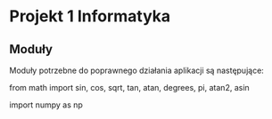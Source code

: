 # Projekt 1 Informatyka

## Moduły

Moduły potrzebne do poprawnego działania aplikacji są następujące:

from math import sin, cos, sqrt, tan, atan, degrees, pi, atan2, asin

import numpy as np



